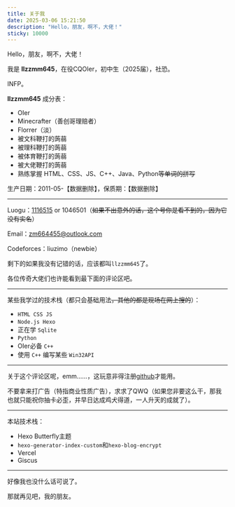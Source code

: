 ```yaml
---
title: 关于我
date: 2025-03-06 15:21:50
description: "Hello，朋友，啊不，大佬！"
sticky: 10000
---
```

Hello，朋友，啊不，大佬！

我是 **llzzmm645**，在役CQOIer，初中生（2025届），社恐。

INFP。

**llzzmm645** 成分表：

* OIer
* Minecrafter（善创哥理赔者）
* Florrer（淡）
* 被文科鞭打的蒟蒻
* 被理科鞭打的蒟蒻
* 被体育鞭打的蒟蒻
* 被大佬鞭打的蒟蒻
* 熟练掌握 HTML、CSS、JS、C++、Java、Python~~等单词的拼写~~

生产日期：2011-05-【数据删除】，保质期：【数据删除】

---

Luogu：[1116515](https://www.luogu.com.cn/user/1116515) or 1046501（~~如果不出意外的话，这个号你是看不到的，因为它没有实名~~）

Email：zm664455@outlook.com

Codeforces：liuzimo（newbie）

剩下的如果我没有记错的话，应该都叫`llzzmm645`了。

各位传奇大佬们也许能看到最下面的评论区吧。

---

某些我学过的技术栈（都只会基础用法~~，其他的都是现场在网上搜的~~）：

* `HTML CSS JS`
* `Node.js Hexo`
* 正在学 `Sqlite`
* `Python`
* OIer必备 `C++`
* 使用 `C++` 编写某些 `Win32API`

---

关于这个评论区呢，emm……，这玩意非得注册[github](https://github.com)才能用。

不要拿来打广告（特指商业性质广告），求求了QWQ（如果您非要这么干，那我也就只能祝你抽卡必歪，并早日达成鸡犬得道，一人升天的成就了）。

---

本站技术栈：

* Hexo Butterfly主题
* `hexo-generator-index-custom`和`hexo-blog-encrypt`
* Vercel
* Giscus

---

好像我也没什么话可说了。

那就再见吧，我的朋友。
